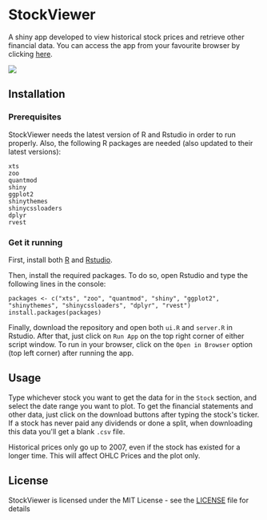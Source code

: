 # StockViewer

A shiny app developed to view historical stock prices and retrieve other financial data. You can access the app from your favourite browser by clicking [here](https://sankat.shinyapps.io/Stock-Viewer/).

![](https://raw.githubusercontent.com/Sankatt/StockViewer/master/Images/preview.png)

## Installation 

### Prerequisites

StockViewer needs the latest version of R and Rstudio in order to run properly. Also, the following R packages are needed (also updated to their latest versions):

```
xts
zoo
quantmod
shiny
ggplot2
shinythemes
shinycssloaders
dplyr
rvest
```

### Get it running

First, install both [R](https://cran.r-project.org/bin/windows/base/) and [Rstudio](https://www.rstudio.com/products/rstudio/download/). 

Then, install the required packages. To do so, open Rstudio and type the following lines in the console:

```
packages <- c("xts", "zoo", "quantmod", "shiny", "ggplot2", "shinythemes", "shinycssloaders", "dplyr", "rvest")
install.packages(packages)
```

Finally, download the repository and open both `ui.R` and `server.R` in Rstudio. After that, just click on `Run App` on the top right corner of either script window. To run in your browser, click on the `Open in Browser` option (top left corner) after running the app.

## Usage

Type whichever stock you want to get the data for in the `Stock` section, and select the date range you want to plot. To get the financial statements and other data, just click on the download buttons after typing the stock's ticker. If a stock has never paid any dividends or done a split, when downloading this data you'll get a blank `.csv` file. 

Historical prices only go up to 2007, even if the stock has existed for a longer time. This will affect OHLC Prices and the plot only.

## License

StockViewer is licensed under the MIT License - see the [LICENSE](LICENSE) file for details
